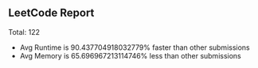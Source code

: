 ## LeetCode Report
Total:  122
* Avg Runtime is 90.437704918032779% faster than other submissions
* Avg Memory is 65.696967213114746% less than other submissions



